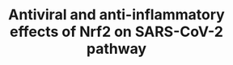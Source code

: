 ---
annotations:
- id: DOID:0080600
  parent: disease by infectious agent
  type: Disease Ontology
  value: COVID-19
- id: PW:0000369
  parent: regulatory pathway
  type: Pathway Ontology
  value: nuclear factor, erythroid 2 like 2 signaling pathway
authors:
- RTokaai
- Eweitz
- Mkutmon
communities:
- COVID19
description: Antiviral and antihypertensive effects of Nrf2 and its link to SARS-CoV-2
  infection.
last-edited: 2021-07-02
organisms:
- Homo sapiens
redirect_from:
- /index.php/Pathway:WP5113
- /instance/WP5113
revision: null
schema-jsonld:
- '@context': https://schema.org/
  '@id': https://wikipathways.github.io/pathways/WP5113.html
  '@type': Dataset
  creator:
    '@type': Organization
    name: WikiPathways
  description: Antiviral and antihypertensive effects of Nrf2 and its link to SARS-CoV-2
    infection.
  keywords:
  - ''
  - 1. Binding to ACE2 receptor
  - 2. Membrane fusion
  - 3. Translation
  - 3CL-PRO(nsp5)
  - 4.Proteolysis
  - 5. viral genome replication
  - 6. Subgenomic transription
  - 7. Translation of viral proteins
  - 8. Viral assembly
  - 9.Exocytosis
  - ACE2
  - CCL2
  - CO
  - GCLC
  - GCLM
  - GSTA2
  - GTP
  - GUCY1A2
  - GUCY1A3
  - GUCY1B2
  - GUCY1B3
  - HMOX1
  - IKKA
  - IKKB
  - IKKG
  - IL-1 Beta
  - IL-12
  - IL-6
  - IL-8
  - INF-I alpha/ beta
  - IRF3
  - IkBA
  - KEAP1
  - MAF
  - MMP1
  - MMP3
  - NFE2L2
  - NOX1
  - NQO1
  - PKG2
  - PL2-PRO (nsp3)
  - RNA
  - ROS
  - SLC7A11
  - TMPRSS2
  - TNF alpha
  - biliverdin
  - cGMP
  - complex
  - heme
  - iron
  - nsp12
  - nsp7
  - nsp8
  - orf1
  - orf1ab
  - p50
  - p65
  - polymerase
  license: CC0
  name: Antiviral and anti-inflammatory effects of Nrf2 on SARS-CoV-2 pathway
seo: CreativeWork
title: Antiviral and anti-inflammatory effects of Nrf2 on SARS-CoV-2 pathway
wpid: WP5113
---